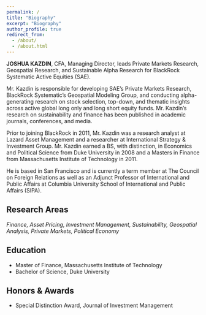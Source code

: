 ```yaml
---
permalink: /
title: "Biography"
excerpt: "Biography"
author_profile: true
redirect_from:
  - /about/
  - /about.html
---
```


**JOSHUA KAZDIN**, CFA, Managing Director, leads Private Markets Research,  Geospatial Research, and Sustainable Alpha Research for BlackRock Systematic Active Equities (SAE).  

Mr. Kazdin is responsible for developing SAE’s Private Markets Research, BlackRock Systematic’s Geospatial Modeling Group, and conducting alpha-generating research on stock selection, top-down, and thematic insights across active global long only and long short equity funds.  Mr. Kazdin’s research on sustainability and finance has been published in academic journals, conferences, and media.

Prior to joining BlackRock in 2011, Mr. Kazdin was a research analyst at Lazard Asset Management and a researcher at International Strategy & Investment Group.  Mr. Kazdin earned a BS, with distinction, in Economics and Political Science from Duke University in 2008 and a Masters in Finance from Massachusetts Institute of Technology in 2011.  

He is based in San Francisco and is currently a term member at The Council on Foreign Relations as well as an Adjunct Professor of International and Public Affairs at Columbia University School of International and Public Affairs (SIPA).

Research Areas
------
*Finance, Asset Pricing, Investment Management, Sustainability, Geospatial Analysis, Private Markets, Political Economy*

Education
------
* Master of Finance, Massachusetts Institute of Technology
* Bachelor of Science, Duke University

Honors &amp; Awards
------
* Special Distinction Award, Journal of Investment Management
